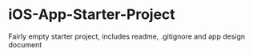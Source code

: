 # iOS-App-Starter-Project
Fairly empty starter project, includes readme, .gitignore and app design document
